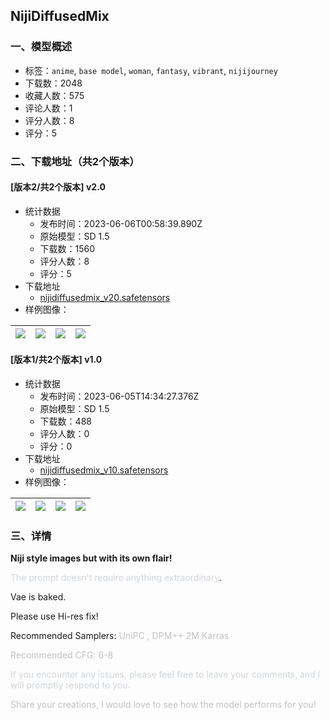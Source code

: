 ## NijiDiffusedMix
### 一、模型概述

- 标签：`anime`, `base model`, `woman`, `fantasy`, `vibrant`, `nijijourney`
- 下载数：2048
- 收藏人数：575
- 评论人数：1
- 评分人数：8
- 评分：5

### 二、下载地址（共2个版本）

#### [版本2/共2个版本] v2.0

- 统计数据
  - 发布时间：2023-06-06T00:58:39.890Z
  - 原始模型：SD 1.5
  - 下载数：1560
  - 评分人数：8
  - 评分：5
- 下载地址
  - [nijidiffusedmix_v20.safetensors](https://civitai.com/api/download/models/89810)
- 样例图像：

| <img src="https://image.civitai.com/xG1nkqKTMzGDvpLrqFT7WA/17896d42-c5ef-48bc-834d-47abbff07573/width=450/1043120.jpeg" /> | <img src="https://image.civitai.com/xG1nkqKTMzGDvpLrqFT7WA/81955bb7-cf97-4b45-b9e2-8b2df16abb89/width=450/1043045.jpeg" /> | <img src="https://image.civitai.com/xG1nkqKTMzGDvpLrqFT7WA/a2b96b41-16a1-4ad5-8bc7-788204373819/width=450/1042928.jpeg" /> | <img src="https://image.civitai.com/xG1nkqKTMzGDvpLrqFT7WA/eb99386e-0f39-45ef-9c65-c3fcab4bc6bf/width=450/1042295.jpeg" /> |
| ---- | ---- | ---- | ---- |

#### [版本1/共2个版本] v1.0

- 统计数据
  - 发布时间：2023-06-05T14:34:27.376Z
  - 原始模型：SD 1.5
  - 下载数：488
  - 评分人数：0
  - 评分：0
- 下载地址
  - [nijidiffusedmix_v10.safetensors](https://civitai.com/api/download/models/81218)
- 样例图像：

| <img src="https://image.civitai.com/xG1nkqKTMzGDvpLrqFT7WA/0396e516-1cf0-4edc-bec3-23fdd12840cf/width=450/913170.jpeg" /> | <img src="https://image.civitai.com/xG1nkqKTMzGDvpLrqFT7WA/40fe1a0d-044b-4dff-b9d3-f902008d65fd/width=450/913289.jpeg" /> | <img src="https://image.civitai.com/xG1nkqKTMzGDvpLrqFT7WA/56448634-8da6-4244-9116-c3ad94cf2a13/width=450/913171.jpeg" /> | <img src="https://image.civitai.com/xG1nkqKTMzGDvpLrqFT7WA/8234c6dd-44ff-41e5-93f3-bc5cb2d3d3d1/width=450/913183.jpeg" /> |
| ---- | ---- | ---- | ---- |


### 三、详情
<p><strong>Niji style images but with its own flair!</strong></p><p><span style="color:rgb(209, 213, 219)">The prompt doesn't require anything extraordinary</span>.</p><p>Vae is baked.</p><p>Please use Hi-res fix!</p><p>Recommended Samplers: <span style="color:rgb(193, 194, 197)">UniPC , DPM++ 2M Karras</span></p><p><span style="color:rgb(193, 194, 197)">Recommended CFG: 6-8</span></p><p></p><p><span style="color:rgb(209, 213, 219)">If you encounter any issues, please feel free to leave your comments, and I will promptly respond to you.</span></p><p></p><p><span style="color:rgb(193, 194, 197)">Share your creations, I would love to see how the model performs for you!</span></p>